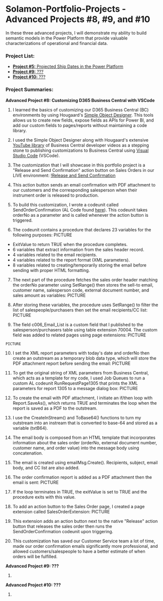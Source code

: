 # Solamon-Portfolio-Projects - Advanced Projects #8, #9, and #10

In these three advanced projects, I will demonstrate my ability to build semantic models in the Power Platform that provide valuable characterizations of operational and financial data.

### **Project List:**

  - [**Project #5:** Projected Ship Dates in the Power Platform](https://github.com/gsolamon/Solamon-Portfolio-Projects/tree/a4df116b6ae961cccb0e23dae92cdcf23fd586f1/Advanced%20Project%20%235%3A%20Projected%20Ship%20Dates%20in%20Power%20BI)
  - [**Project #9:** ???]()
  - [**Project #10:** ???]()

### **Project Summaries:**

  **Advanced Project #8: Customizing D365 Business Central with VSCode**
  
  1. I learned the basics of customizing our D365 Business Central (BC) environments by using Hougaard's [Simple Object Designer](https://www.hougaard.com/designer/). This tools allows us to create new fields, expose fields as APIs for Power BI, and add our custom fields to pages/reports without maintaining a code library.
  2. I used the Simple Object Designer along with Hougaard's extensive [YouTube library](https://www.youtube.com/c/ErikHougaard) of Business Central developer videos as a stepping stone to publishing customizations to Business Central using [Visual Studio Code](https://code.visualstudio.com/Download) (VSCode).
  3. The customization that I will showcase in this portfolio project is a "Release and Send Confirmation" action button on Sales Orders in our LIVE environment:
    [!Release and Send Confirmation](https://github.com/gsolamon/Solamon-Portfolio-Projects/blob/b8b99e26c9666aee0220eec6b1929433352f372e/Advanced%20Project%20%238%3A%20Customizing%20D365%20Business%20Central%20with%20VSCode/Images/Release%20and%20Send%20Confirmation.png)
     
  4. This action button sends an email confirmation with PDF attachment to our customers and the corresponding salesperson when their instrument order is released to production.
  5. To build this customization, I wrote a codeunit called SendOrderConfirmation (AL Code found [here]()). This codeunit takes orderNo as a parameter and is called whenever the action button is triggered.
  6. The codeunit contains a procedure that declares 23 variables for the following purposes:
    PICTURE

  - ExitValue to return TRUE when the procedure completes.
  - 6 variables that extract information from the sales header record.
  - 4 variables related to the email recipients.
  - 4 variables related to the report format (XML parameters).
  - 8 variables related to creating/temporarily storing the email before sending with proper HTML formatting.
  7. The next part of the procedure fetches the sales order header matching the orderNo parameter using SetRange() then stores the sell-to email, customer name, salesperson code, external document number, and sales amount as variables:
    PICTURE
    
  8. After storing these variables, the procedure uses SetRange() to filter the list of salespeople/purchasers then set the email recipients/CC list:
    PICTURE

  9. The field c006_Email_List is a custom field that I published to the salesperson/purchasers table using table extension 70004. The custom field was added to related pages using page extensions:
    PICTURE

    PICTURE
    
  10. I set the XML report parameters with today's date and orderNo then create an outstream as a temporary blob data type, which will store the PDF attachment report before sending the email:
    PICTURE

  11. To get the original string of XML parameters from Business Central, which acts as a template for my code, I used Job Queues to run a custom AL codeunit RunRequestPage1305 that prints the XML parameters for report 1305 to a message dialog box:
    PICTURE

  12. To create the email with PDF attachment, I initiate an if/then loop with Report.SaveAs(), which returns TRUE and terminates the loop when the report is saved as a PDF to the outstream.
  13. I use the CreateInStream() and ToBase64() functions to turn my outstream into an instream that is converted to base-64 and stored as a variable (txtB64).
  14. The email body is composed from an HTML template that incorporates information about the sales order (orderNo, external document number, customer name, and order value) into the message body using concatenation.
  15. The email is created using emailMsg.Create(). Recipients, subject, email body, and CC list are also added.
  16. The order confirmation report is added as a PDF attachment then the email is sent:
    PICTURE

  17. If the loop terminates in TRUE, the exitValue is set to TRUE and the procedure exits with this value.
  18. To add an action button to the Sales Order page, I created a page extension called SalesOrderExtension:
    PICTURE

  19. This extension adds an action button next to the native "Release" action button that releases the sales order then runs the SendOrderConfirmation codeunit upon triggering.
  20. This customization has saved our Customer Service team a lot of time, made our order confirmation emails significantly more professional, and allowed customers/salespeople to have a better estimate of when orders will be fulfilled.


  **Advanced Project #9: ???**
  
  1. 


  **Advanced Project #10: ???**
  
  1. 
